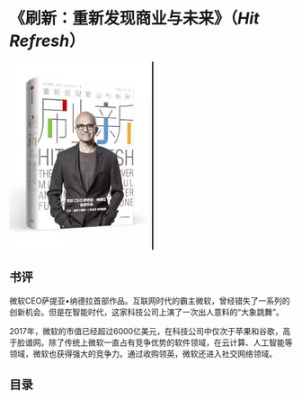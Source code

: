 # 《刷新：重新发现商业与未来》（*Hit Refresh*）
![](SHUAXIN.jpg)
## 书评
微软CEO萨提亚•纳德拉首部作品。互联网时代的霸主微软，曾经错失了一系列的创新机会。但是在智能时代，这家科技公司上演了一次出人意料的“大象跳舞”。

2017年，微软的市值已经超过6000亿美元，在科技公司中仅次于苹果和谷歌，高于脸谱网。除了传统上微软一直占有竞争优势的软件领域，在云计算、人工智能等领域，微软也获得强大的竞争力。通过收购领英，微软还进入社交网络领域。
## 目录